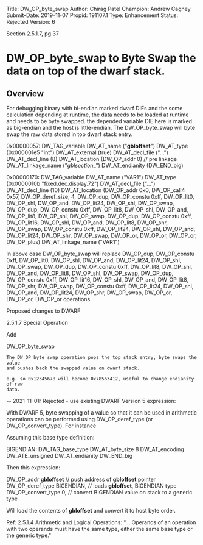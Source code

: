 Title:       DW_OP_byte_swap
Author:      Chirag Patel
Champion:    Andrew Cagney
Submit-Date: 2019-11-07
Propid:      191107.1
Type:        Enhancement
Status:      Rejected
Version:     6

Section 2.5.1.7, pg 37


DW_OP_byte_swap to Byte Swap the data on top of the dwarf stack.
===============================================================================

Overview
------------

For debugging binary with bi-endian marked dwarf DIEs and the some calculation 
depending at runtime, the data needs to be loaded at runtime and needs to be 
byte swapped. the depended variable DIE here is marked as big-endian and the
host is little-endian. The DW_OP_byte_swap will byte swap the raw data stored
in top dwarf stack entry.


0x00000057:   DW_TAG_variable
                DW_AT_name      ("__gbloffset__")
                DW_AT_type      (0x000001e5 "int")
                DW_AT_external  (true)
                DW_AT_decl_file ("…")
                DW_AT_decl_line (8)
                DW_AT_location  (DW_OP_addr 0) // pre linkage
                DW_AT_linkage_name      ("_gblsection__")
                DW_AT_endianity (DW_END_big)

0x00000170:   DW_TAG_variable
                DW_AT_name      ("VAR1")
                DW_AT_type      (0x0000010b "fixed.dec.display.72")
                DW_AT_decl_file ("…")
                DW_AT_decl_line (10)
                DW_AT_location  (DW_OP_addr 0x0, DW_OP_call4 0x57, DW_OP_deref_size,
                 4, DW_OP_dup, DW_OP_constu 0xff, DW_OP_lit0, DW_OP_shl,
                 DW_OP_and, DW_OP_lit24, DW_OP_shl, DW_OP_swap,
                 DW_OP_dup, DW_OP_constu 0xff, DW_OP_lit8, DW_OP_shl,
                 DW_OP_and, DW_OP_lit8, DW_OP_shl, DW_OP_swap,
                 DW_OP_dup, DW_OP_constu 0xff, DW_OP_lit16, DW_OP_shl,
                 DW_OP_and, DW_OP_lit8, DW_OP_shr, DW_OP_swap,
                 DW_OP_constu 0xff, DW_OP_lit24, DW_OP_shl, DW_OP_and,
                 DW_OP_lit24, DW_OP_shr, DW_OP_swap, DW_OP_or, DW_OP_or,
                 DW_OP_or, DW_OP_plus)
                DW_AT_linkage_name      ("VAR1")

In above case DW_OP_byte_swap will replace 
                 DW_OP_dup, DW_OP_constu 0xff, DW_OP_lit0, DW_OP_shl,
                 DW_OP_and, DW_OP_lit24, DW_OP_shl, DW_OP_swap,
                 DW_OP_dup, DW_OP_constu 0xff, DW_OP_lit8, DW_OP_shl,
                 DW_OP_and, DW_OP_lit8, DW_OP_shl, DW_OP_swap,
                 DW_OP_dup, DW_OP_constu 0xff, DW_OP_lit16, DW_OP_shl,
                 DW_OP_and, DW_OP_lit8, DW_OP_shr, DW_OP_swap,
                 DW_OP_constu 0xff, DW_OP_lit24, DW_OP_shl, DW_OP_and,
                 DW_OP_lit24, DW_OP_shr, DW_OP_swap, DW_OP_or, DW_OP_or, DW_OP_or
operations.

Proposed changes to DWARF

2.5.1.7 Special Operation

Add

<n> DW_OP_byte_swap

    The DW_OP_byte_swap operation pops the top stack entry, byte swaps the value
    and pushes back the swapped value on dwarf stack.

    e.g. so 0x12345678 will become 0x78563412, useful to change endianity of raw
    data.

--
2021-11-01:  Rejected - use existing DWARF Version 5 expression:

With DWARF 5, byte swapping of a value so that it can be used in
arithmetic operations can be performed using DW_OP_deref_type (or
DW_OP_convert_type).  For instance

Assuming this base type definition:

  BIGENDIAN: DW_TAG_base_type
              DW_AT_byte_size  8
              DW_AT_encoding   DW_ATE_unsigned
              DW_AT_endianity  DW_END_big

Then this expression:

  DW_OP_addr __gbloffset__   // push address of __gbloffset__ pointer
  DW_OP_deref_type BIGENDIAN,   // loads __gbloffset__, BIGENDIAN type
  DW_OP_convert_type 0,   // convert BIGENDIAN value on stack to a generic type

Will load the contents of __gbloffset__ and convert it to host byte order.

Ref: 2.5.1.4  Arithmetic and Logical Operations: "... Operands of an
operation with two operands must have the same type, either the same
base type or the generic type."
